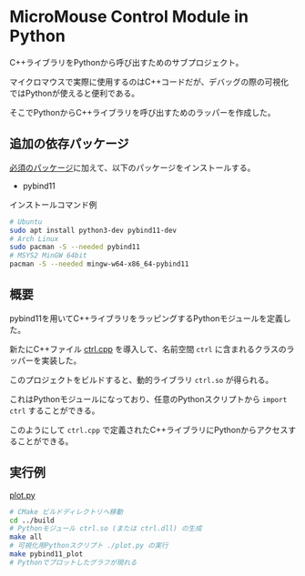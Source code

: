 # MicroMouse Control Module in Python

C++ライブラリをPythonから呼び出すためのサブプロジェクト。

マイクロマウスで実際に使用するのはC++コードだが、デバッグの際の可視化ではPythonが使えると便利である。

そこでPythonからC++ライブラリを呼び出すためのラッパーを作成した。

## 追加の依存パッケージ

[必須のパッケージ](../README.md)に加えて、以下のパッケージをインストールする。

- pybind11

インストールコマンド例

```sh
# Ubuntu
sudo apt install python3-dev pybind11-dev
# Arch Linux
sudo pacman -S --needed pybind11
# MSYS2 MinGW 64bit
pacman -S --needed mingw-w64-x86_64-pybind11
```

## 概要

pybind11を用いてC++ライブラリをラッピングするPythonモジュールを定義した。

新たにC++ファイル [ctrl.cpp](ctrl.cpp) を導入して、名前空間 `ctrl` に含まれるクラスのラッパーを実装した。

このプロジェクトをビルドすると、動的ライブラリ `ctrl.so` が得られる。

これはPythonモジュールになっており、任意のPythonスクリプトから `import ctrl` することができる。

このようにして `ctrl.cpp` で定義されたC++ライブラリにPythonからアクセスすることができる。

## 実行例

[plot.py](plot.py)

```sh
# CMake ビルドディレクトリへ移動
cd ../build
# Pythonモジュール ctrl.so (または ctrl.dll) の生成
make all
# 可視化用Pythonスクリプト ./plot.py の実行
make pybind11_plot
# Pythonでプロットしたグラフが現れる
```
